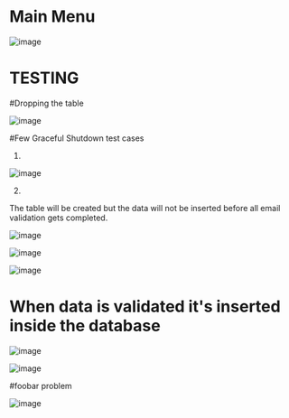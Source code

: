 # Main Menu

![image](https://user-images.githubusercontent.com/33037244/177931864-e7fbab98-8048-4ff2-849e-994e39d21662.png)





# TESTING

#Dropping the table

![image](https://user-images.githubusercontent.com/33037244/177793092-6f47a0b9-0796-4665-9089-53d552111e22.png)


#Few Graceful Shutdown test cases

1)

![image](https://user-images.githubusercontent.com/33037244/177793826-ca8220a9-4a3c-41c4-98a1-fbbf27a2050a.png)


2)

The table will be created but the data will not be inserted before all email validation gets completed.

![image](https://user-images.githubusercontent.com/33037244/177794392-634a7468-bd39-44b4-bd87-b89211552132.png)


![image](https://user-images.githubusercontent.com/33037244/177794809-ddeefc28-363f-4400-a909-7fb0bf076a1c.png)


![image](https://user-images.githubusercontent.com/33037244/177795015-25e7009d-88e8-41de-8c68-be70b875931e.png)


# When data is validated it's inserted inside the database

![image](https://user-images.githubusercontent.com/33037244/177795147-5a387c8a-e4ed-4bcc-8f8a-adacb2458969.png)


![image](https://user-images.githubusercontent.com/33037244/177795423-b6c9124d-1f40-483a-9846-230527d17da9.png)




#foobar problem

![image](https://user-images.githubusercontent.com/33037244/177799171-85185feb-3f19-425b-bc24-6e88a98f6186.png)

